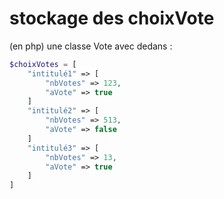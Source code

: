 # stockage des choixVote


(en php) une classe Vote avec dedans :

```php
$choixVotes = [
	"intitulé1" => [
		"nbVotes" => 123,
		"aVote" => true
	]
	"intitulé2" => [
		"nbVotes" => 513,
		"aVote" => false
	]
	"intitulé3" => [
		"nbVotes" => 13,
		"aVote" => true
	]
]
```
